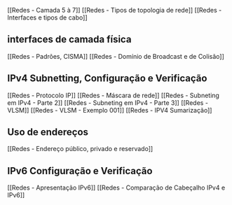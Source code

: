 
[[Redes - Camada 5 à 7]]
[[Redes - Tipos de topologia de rede]]
[[Redes - Interfaces e tipos de cabo]]

## interfaces de camada física
[[Redes - Padrões, CISMA]]
[[Redes - Domínio de Broadcast e de Colisão]]

## IPv4 Subnetting, Configuração e Verificação
[[Redes - Protocolo IP]]
[[Redes - Máscara de rede]]
[[Redes - Subneting em IPv4 - Parte 2]]
[[Redes - Subneting em IPv4 - Parte 3]]
[[Redes - VLSM]]
[[Redes - VLSM - Exemplo 001]]
[[Redes - IPV4 Sumarização]]

## Uso de endereços
[[Redes - Endereço público, privado e reservado]]

## IPv6 Configuração e Verificação
[[Redes - Apresentação IPv6]]
[[Redes - Comparação de Cabeçalho IPv4 e IPv6]]

































